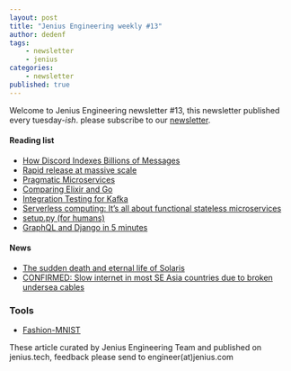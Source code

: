 ```yaml
---
layout: post
title: "Jenius Engineering weekly #13"
author: dedenf
tags:
    - newsletter
    - jenius
categories:
    - newsletter
published: true
---
```


Welcome to Jenius Engineering newsletter #13, this newsletter published every tuesday-*ish*. please subscribe to our [newsletter](http://jenius.tech/newsletter).

#### Reading list
- [How Discord Indexes Billions of Messages](https://blog.discordapp.com/how-discord-indexes-billions-of-messages-e3d5e9be866f)
- [Rapid release at massive scale](https://code.facebook.com/posts/270314900139291/rapid-release-at-massive-scale/)
- [Pragmatic Microservices](https://medium.com/microservices-in-practice/microservices-in-practice-7a3e85b6624c)
- [Comparing Elixir and Go](https://blog.codeship.com/comparing-elixir-go/)
- [Integration Testing for Kafka](http://www.jesse-anderson.com/2017/08/integration-testing-for-kafka/)
- [Serverless computing: It’s all about functional stateless microservices](https://siliconangle.com/blog/2017/08/27/serverless-computing-functional-stateless-microservices/)
- [setup.py (for humans)](https://github.com/kennethreitz/setup.py)
- [GraphQL and Django in 5 minutes](https://joaorafaelm.github.io/blog/graphql-and-django-in-5-minutes)

#### News
- [The sudden death and eternal life of Solaris](http://dtrace.org/blogs/bmc/2017/09/04/the-sudden-death-and-eternal-life-of-solaris/)
- [CONFIRMED: Slow internet in most SE Asia countries due to broken undersea cables](https://snowtechstuff.com/confirmed-slow-internet-se-asia-countries-due-to-broken-undersea-cables/)

### Tools
- [Fashion-MNIST](https://github.com/zalandoresearch/fashion-mnist)

These article curated by Jenius Engineering Team and published on jenius.tech, feedback please send to engineer(at)jenius.com   